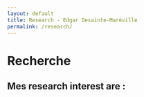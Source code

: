```yaml
---
layout: default
title: Research - Edgar Desainte-Maréville
permalink: /research/
---
```


# Recherche

Mes research interest are :
-
